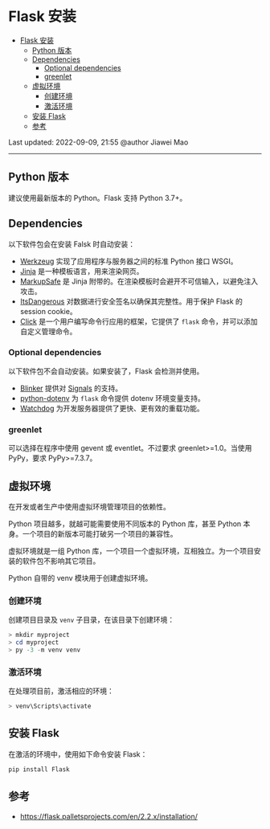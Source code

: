 # Flask 安装

- [Flask 安装](#flask-安装)
  - [Python 版本](#python-版本)
  - [Dependencies](#dependencies)
    - [Optional dependencies](#optional-dependencies)
    - [greenlet](#greenlet)
  - [虚拟环境](#虚拟环境)
    - [创建环境](#创建环境)
    - [激活环境](#激活环境)
  - [安装 Flask](#安装-flask)
  - [参考](#参考)

Last updated: 2022-09-09, 21:55
@author Jiawei Mao
****

## Python 版本

建议使用最新版本的 Python。Flask 支持 Python 3.7+。

## Dependencies

以下软件包会在安装 Falsk 时自动安装：

- [Werkzeug](https://palletsprojects.com/p/werkzeug/) 实现了应用程序与服务器之间的标准 Python 接口 WSGI。
- [Jinja](https://palletsprojects.com/p/jinja/) 是一种模板语言，用来渲染网页。
- [MarkupSafe](https://palletsprojects.com/p/markupsafe/) 是 Jinja 附带的。在渲染模板时会避开不可信输入，以避免注入攻击。
- [ItsDangerous](https://palletsprojects.com/p/itsdangerous/) 对数据进行安全签名以确保其完整性。用于保护 Flask 的 session cookie。
- [Click](https://palletsprojects.com/p/click/) 是一个用户编写命令行应用的框架，它提供了 `flask` 命令，并可以添加自定义管理命令。

### Optional dependencies

以下软件包不会自动安装。如果安装了，Flask 会检测并使用。

- [Blinker](https://pythonhosted.org/blinker/) 提供对 [Signals](https://flask.palletsprojects.com/en/2.2.x/signals/) 的支持。
- [python-dotenv](https://github.com/theskumar/python-dotenv#readme) 为 `flask` 命令提供 dotenv 环境变量支持。
- [Watchdog](https://pythonhosted.org/watchdog/) 为开发服务器提供了更快、更有效的重载功能。

### greenlet

可以选择在程序中使用 gevent 或 eventlet。不过要求 greenlet>=1.0。当使用 PyPy，要求 PyPy>=7.3.7。

## 虚拟环境

在开发或者生产中使用虚拟环境管理项目的依赖性。

Python 项目越多，就越可能需要使用不同版本的 Python 库，甚至 Python 本身。一个项目的新版本可能打破另一个项目的兼容性。

虚拟环境就是一组 Python 库，一个项目一个虚拟环境，互相独立。为一个项目安装的软件包不影响其它项目。

Python 自带的 venv 模块用于创建虚拟环境。

### 创建环境

创建项目目录及 `venv` 子目录，在该目录下创建环境：

```powershell
> mkdir myproject
> cd myproject
> py -3 -m venv venv
```

### 激活环境

在处理项目前，激活相应的环境：

```powershell
> venv\Scripts\activate
```

## 安装 Flask

在激活的环境中，使用如下命令安装 Flask：

```powershell
pip install Flask
```

## 参考

- https://flask.palletsprojects.com/en/2.2.x/installation/
